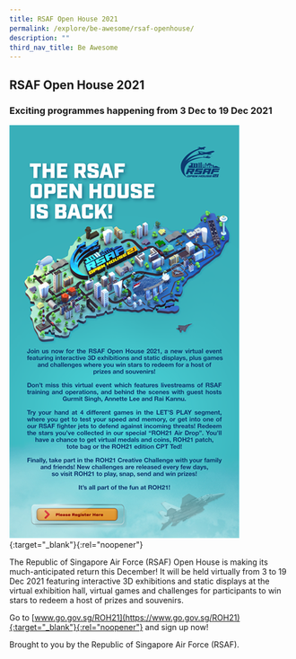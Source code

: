```yaml
---
title: RSAF Open House 2021
permalink: /explore/be-awesome/rsaf-openhouse/
description: ""
third_nav_title: Be Awesome
---
```

## RSAF Open House 2021
<h3>Exciting programmes happening from 3 Dec to 19 Dec 2021</h3>

[![RSAF Open House 2021](/images/rsaf_openhouse_2021.png)](https://www.go.gov.sg/ROH21){:target="_blank"}{:rel="noopener"}

The Republic of Singapore Air Force (RSAF) Open House is making its much-anticipated return this December! It will be held virtually from 3 to 19 Dec 2021 featuring interactive 3D exhibitions and static displays at the virtual exhibition hall, virtual games and challenges for participants to win stars to redeem a host of prizes and souvenirs.

Go to [www.go.gov.sg/ROH21](https://www.go.gov.sg/ROH21){:target="_blank"}{:rel="noopener"} and sign up now!

Brought to you by the Republic of Singapore Air Force (RSAF).
